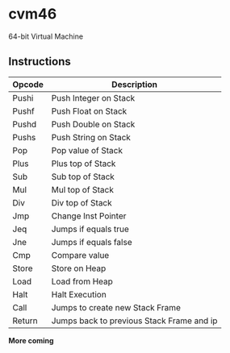 # cvm46

64-bit Virtual Machine

## Instructions

| Opcode | Description             |
|--------|-------------------------|
| Pushi  | Push Integer on Stack   |
| Pushf  | Push Float on Stack     |
| Pushd  | Push Double on Stack    |
| Pushs  | Push String on Stack    |
| Pop    | Pop value of Stack      |
| Plus   | Plus top of Stack       |
| Sub    | Sub top of Stack        |
| Mul    | Mul top of Stack        |
| Div    | Div top of Stack        | 
| Jmp    | Change Inst Pointer     |
| Jeq    | Jumps if equals true    |
| Jne    | Jumps if equals false   |
| Cmp    | Compare value           |
| Store  | Store on Heap           | 
| Load   | Load from Heap           |
| Halt   | Halt Execution           |
| Call   | Jumps to create new Stack Frame |
| Return | Jumps back to previous Stack Frame and ip

**More coming**

